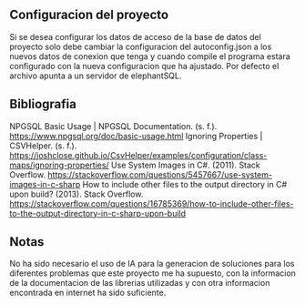 ## Configuracion del proyecto
Si se desea configurar los datos de acceso de la base de datos del proyecto solo debe cambiar
la configuracion del autoconfig.json a los nuevos datos de conexion que tenga y cuando compile el
programa estara configurado con la nueva configuracion que ha ajustado.
Por defecto el archivo apunta a un servidor de elephantSQL.

## Bibliografia
NPGSQL Basic Usage | NPGSQL Documentation. (s. f.). https://www.npgsql.org/doc/basic-usage.html
Ignoring Properties | CSVHelper. (s. f.). https://joshclose.github.io/CsvHelper/examples/configuration/class-maps/ignoring-properties/
Use System Images in C#. (2011). Stack Overflow. https://stackoverflow.com/questions/5457667/use-system-images-in-c-sharp
How to include other files to the output directory in C# upon build? (2013). Stack Overflow. https://stackoverflow.com/questions/16785369/how-to-include-other-files-to-the-output-directory-in-c-sharp-upon-build

## Notas
No ha sido necesario el uso de IA para la generacion de soluciones para los diferentes problemas que este proyecto me ha supuesto, con la informacion de la documentacion de las librerias utilizadas y con otra informacion encontrada en internet ha sido suficiente.